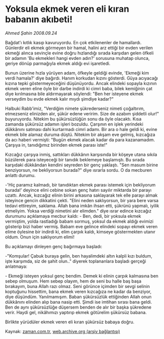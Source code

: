 # Yoksula ekmek veren eli kıran babanın akıbeti!

*Ahmed Şahin 2008.09.24*

<tr><td class="metin" colspan="2" style="padding-top: 20px; padding-left: 5px; padding-right: 10px;">Bağdat'ı kıtlık kasıp kavuruyordu. En çok etkilenenler de hamallardı. Günlerdir eli ekmek görmeyen bir hamal, halini arz ettiği bir evden verilen ekmeği alınca sevinçle evine doğru hızlandığı sırada karşıdan gelen öfkeli bir adamın 'Bu ekmekleri hangi evden adın?' sorusuna muhatap olunca, geriye dönüp parmağıyla ekmek aldığı evi işaretledi.</td></tr><tr><td class="metin" colspan="2" style="padding-top: 20px; padding-left: 5px; padding-right: 10px;"><p>Bunun üzerine hızla yürüyen adam, öfkeyle geldiği evinde, 'Ekmeği kim verdi hamala?' diye bağırdı. Hanım korkudan kızını gösterdi. Güya acıyacağı kızına tepki göstermeyeceğini düşünüyordu. Ancak elindeki sopayla kızının ekmek veren eline öyle bir darbe indirdi ki cimri baba, bilek kemiğinin çat diye kırılmasına bile aldırmayarak söylendi: "Ben her isteyene ekmek verseydim bu evde ekmek kalır mıydı şimdiye kadar?"
<p> Halbuki Rabb'imiz, "Verdiğim nimete şükrederseniz nimeti çoğaltırım, etmezseniz elinizden alır, şükür edene veririm. Size de azabım şiddetli olur!" buyuruyordu. Nitekim bu şükürsüzlüğün sonu da öyle olacaktı. Kısa zamanda şükürsüz adamın işleri bozuldu. Çarşının en işlek yerindeki dükkânını satması dahi kurtarmadı cimri adamı. Bir ara o hale geldi ki, evine ekmek bile alamaz duruma düştü. Nitekim bir akşam eve gelmiş, kızcağıza da acı haberi vermişti: "Bugün ekmek alacak kadar da para kazanamadım. Çarşıya in, tanıdığımız birinden ekmek parası iste!" 
<p>Kızcağız çarşıya inmiş, sattıkları dükkânın karşısında bir köşeye utana sıkıla büzülerek para isteyeceği bir tanıdık beklemeye başlamıştı. Bu sırada karşıdaki dükkândan kendini seyreden bir genç yaklaştı. "Sen masum birine benziyorsun, ne bekliyorsun burada?" diye ısrarla sordu. O da mecburen anlattı durumu. 
<p>-'Hiç paramız kalmadı, bir tanıdıktan ekmek parası istemek için bekliyorum burada!' deyince elini cebine sokan genç hatırı sayılır miktarda bir parayı uzattı. Ancak, kızcağız elinin birini arkasına saklayarak tek elle parayı almak isteyince gencin dikkatini çekti. "Elini neden saklıyorsun, bir yara bere varsa tedavi ettireyim, saklama. Allah bana imkân ihsan etti, şükrünü yapmalı, iyilik etmeliyim. Yoksa verdiği nimetini alır elimden." diye ısrar edince kızcağız durumunu açıklamaya mecbur kaldı: - Ben, dedi, bir yoksula ekmek vermiştim, yolda rastladığı babam sormuş, yoksul da ekmek aldığı evimizi gösterip bizi haber vermiş. Babam eve gelince elindeki sopayı ekmek veren elime öylesine bir indirdi ki, elim çarpık kaldı, kimseye göstermekten utanır oldum. Onun için saklıyorum elimi! 
<p> Bu açıklamayı dinleyen genç bağırmaya başladı: 
<p>-"Komşular! Çabuk buraya gelin, ben hayalimdeki altın kalpli kızı buldum, işte karşımda, siz de şahit olun.." diyerek toplananlara başladı gerçeği anlatmaya: 
<p>- Ekmeği isteyen yoksul genç bendim. Demek ki elinin çarpık kalmasına ben sebep olmuşum. Hem sebep olayım, hem de seni bu halle baş başa bırakayım, buna Allah razı olmaz. Seni görünce içimden bir sevgi selinin koptuğunu hissettim, bana ekmek veren kızcağıza ne kadar da benziyor, diye düşündüm. Yanılmamışım. Baban şükürsüzlük ettiğinden Allah onun dükkânını elinden alıp bana nasip etti. Şimdi ise imtihan sırası bana geldi. Ben de aynı şükürsüzlüğe düşersem benden de alır bir başka şükredene verir. Haydi gel, nikâhımızı yaptırıp ekmek götürelim şükürsüz babana. 
<p>Birlikte yürüdüler ekmek veren eli kıran şükürsüz babaya doğru.<br/></p></p></p></p></p></p></p></p></td></tr>

Kaynak: [zaman.com.tr](http://zaman.com.tr/yazar.do?yazino=741882), [web.archive.org (arşiv bağlantısı)](http://web.archive.org/web/20081028213927/http://www.zaman.com.tr:80/yazar.do?yazino=741882)
